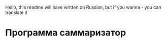Hello, this readme will have written on Russian, but if you wanna - you can translate it
# Программа саммаризатор